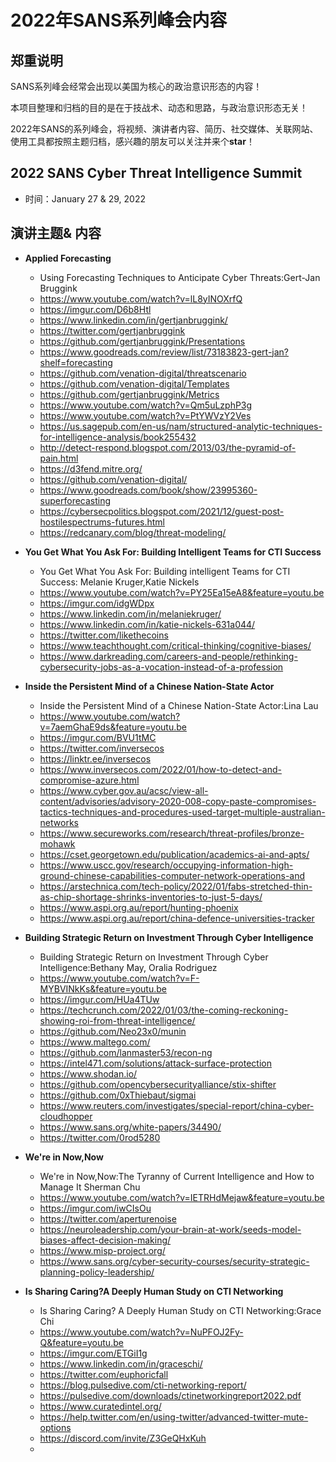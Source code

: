 # 2022年SANS系列峰会内容

## 郑重说明

SANS系列峰会经常会出现以美国为核心的政治意识形态的内容！

本项目整理和归档的目的是在于技战术、动态和思路，与政治意识形态无关！

2022年SANS的系列峰会，将视频、演讲者内容、简历、社交媒体、关联网站、使用工具都按照主题归档，感兴趣的朋友可以关注并来个**star**！



## 2022 SANS Cyber Threat Intelligence Summit

- 时间：January 27 & 29, 2022

## 演讲主题& 内容

- **Applied Forecasting**

  - Using Forecasting Techniques to Anticipate Cyber Threats:Gert-Jan Bruggink
  - https://www.youtube.com/watch?v=lL8yINOXrfQ
  - https://imgur.com/D6b8Htl
  - https://www.linkedin.com/in/gertjanbruggink/
  - https://twitter.com/gertjanbruggink
  - https://github.com/gertjanbruggink/Presentations
  - https://www.goodreads.com/review/list/73183823-gert-jan?shelf=forecasting
  - https://github.com/venation-digital/threatscenario
  - https://github.com/venation-digital/Templates
  - https://github.com/gertjanbruggink/Metrics
  - https://www.youtube.com/watch?v=Qm5uLzphP3g
  - https://www.youtube.com/watch?v=PtYWVzY2Ves
  - https://us.sagepub.com/en-us/nam/structured-analytic-techniques-for-intelligence-analysis/book255432
  - http://detect-respond.blogspot.com/2013/03/the-pyramid-of-pain.html
  - https://d3fend.mitre.org/
  - https://github.com/venation-digital/
  - https://www.goodreads.com/book/show/23995360-superforecasting
  - https://cybersecpolitics.blogspot.com/2021/12/guest-post-hostilespectrums-futures.html
  - https://redcanary.com/blog/threat-modeling/
- **You Get What You Ask For: Building Intelligent Teams for CTI Success**

  - You Get What You Ask For: Building intelligent Teams for CTI Success: Melanie Kruger,Katie Nickels
  - https://www.youtube.com/watch?v=PY25Ea15eA8&feature=youtu.be
  - https://imgur.com/idgWDpx
  - https://www.linkedin.com/in/melaniekruger/
  - https://www.linkedin.com/in/katie-nickels-631a044/
  - https://twitter.com/likethecoins
  - https://www.teachthought.com/critical-thinking/cognitive-biases/
  - https://www.darkreading.com/careers-and-people/rethinking-cybersecurity-jobs-as-a-vocation-instead-of-a-profession

- **Inside the Persistent Mind of a Chinese Nation-State Actor**

  - Inside the Persistent Mind of a Chinese Nation-State Actor:Lina Lau
  - https://www.youtube.com/watch?v=7aemGhaE9ds&feature=youtu.be
  - https://imgur.com/BVU1tMC
  - https://twitter.com/inversecos
  - https://linktr.ee/inversecos
  - https://www.inversecos.com/2022/01/how-to-detect-and-compromise-azure.html
  - https://www.cyber.gov.au/acsc/view-all-content/advisories/advisory-2020-008-copy-paste-compromises-tactics-techniques-and-procedures-used-target-multiple-australian-networks
  - https://www.secureworks.com/research/threat-profiles/bronze-mohawk
  - https://cset.georgetown.edu/publication/academics-ai-and-apts/
  - https://www.uscc.gov/research/occupying-information-high-ground-chinese-capabilities-computer-network-operations-and
  - https://arstechnica.com/tech-policy/2022/01/fabs-stretched-thin-as-chip-shortage-shrinks-inventories-to-just-5-days/
  - https://www.aspi.org.au/report/hunting-phoenix
  - https://www.aspi.org.au/report/china-defence-universities-tracker

- **Building Strategic Return on Investment Through Cyber Intelligence**

  - Building Strategic Return on Investment Through Cyber Intelligence:Bethany May, Oralia Rodriguez
  - https://www.youtube.com/watch?v=F-MYBVINkKs&feature=youtu.be
  - https://imgur.com/HUa4TUw
  - https://techcrunch.com/2022/01/03/the-coming-reckoning-showing-roi-from-threat-intelligence/
  - https://github.com/Neo23x0/munin
  - https://www.maltego.com/
  - https://github.com/lanmaster53/recon-ng
  - https://intel471.com/solutions/attack-surface-protection
  - https://www.shodan.io/
  - https://github.com/opencybersecurityalliance/stix-shifter 
  - https://github.com/0xThiebaut/sigmai
  - https://www.reuters.com/investigates/special-report/china-cyber-cloudhopper
  - https://www.sans.org/white-papers/34490/
  - https://twitter.com/0rod5280

- **We're in Now,Now**

  - We're in Now,Now:The Tyranny of Current Intelligence and How to Manage It Sherman Chu
  - https://www.youtube.com/watch?v=IETRHdMejaw&feature=youtu.be
  - https://imgur.com/iwCIsOu
  - https://twitter.com/aperturenoise
  - https://neuroleadership.com/your-brain-at-work/seeds-model-biases-affect-decision-making/
  - https://www.misp-project.org/
  - https://www.sans.org/cyber-security-courses/security-strategic-planning-policy-leadership/

- **Is Sharing Caring?A Deeply Human Study on CTI Networking**

  - Is Sharing Caring? A Deeply Human Study on CTI Networking:Grace Chi 
  - https://www.youtube.com/watch?v=NuPFOJ2Fy-Q&feature=youtu.be
  - https://imgur.com/ETGiI1g
  - https://www.linkedin.com/in/graceschi/
  - https://twitter.com/euphoricfall
  - https://blog.pulsedive.com/cti-networking-report/
  - https://pulsedive.com/downloads/ctinetworkingreport2022.pdf
  - https://www.curatedintel.org/
  - https://help.twitter.com/en/using-twitter/advanced-twitter-mute-options
  - https://discord.com/invite/Z3GeQHxKuh
  - 

  


